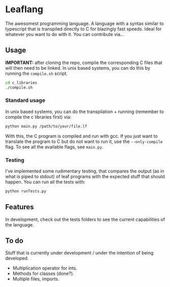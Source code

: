 
# Leaflang

  

The awesomest programming language.
A language with a syntax similar to typescript that is transpiled directly to C for blazingly fast speeds. Ideal for whatever you want to do with it.
You can contribute via...

  
  
  

## Usage

**IMPORTANT:** after cloning the repo, compile the corresponding C files that will then need to be linked. In unix based systems, you can do this by running the `compile.sh` script.

```bash
cd c_libraries
./compile.sh
```

  

### Standard usage

In unix based systems, you can do the transpilation + running (remember to compile the c libraries first) via:
```bash
python main.py /path/to/your/file.lf
```
With this, the C program is compiled and  run with gcc. If you just want to translate the program to C but do not want to run it, use the ``` --only-compile ``` flag. To see all the available flags, see ```main.py```.

### Testing

I've implemented some rudimentary testing, that compares the output (as in what is piped to stdout) of leaf programs with the expected stuff that should happen. You can run all the tests with:
```bash
python runTests.py
```



## Features

In development, check out the tests folders to see the current capabilities of the language.

## To do

Stuff that is currently under development / under the intention of being developed.

 - Multiplication operator for ints.
 - Methods for classes (done?).
 - Multiple files, imports.
